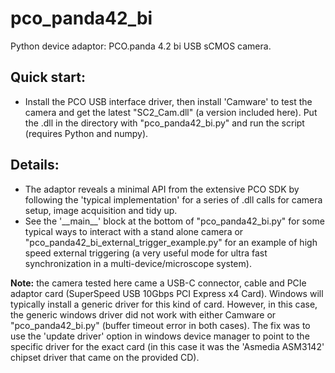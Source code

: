 # pco_panda42_bi
Python device adaptor: PCO.panda 4.2 bi USB sCMOS camera.
## Quick start:
- Install the PCO USB interface driver, then install 'Camware' to test the camera and get the latest
 "SC2_Cam.dll" (a version included here). Put the .dll in the directory with "pco_panda42_bi.py" and run
 the script (requires Python and numpy).
## Details:
- The adaptor reveals a minimal API from the extensive PCO SDK by following the 'typical implementation'
for a series of .dll calls for camera setup, image acquisition and tidy up.
- See the '\_\_main__' block at the bottom of "pco_panda42_bi.py" for some typical ways to interact with a
stand alone camera or "pco_panda42_bi_external_trigger_example.py" for an example of high speed external
triggering (a very useful mode for ultra fast synchronization in a multi-device/microscope system).

**Note:** the camera tested here came a USB-C connector, cable and PCIe adaptor card (SuperSpeed USB 10Gbps PCI Express x4 Card). Windows will typically install a generic driver for this kind of card. However, in this case, the generic windows driver did not work with either Camware or "pco_panda42_bi.py" (buffer timeout error in both cases). The fix was to use the 'update driver' option in windows device manager to point to the specific driver for the exact card (in this case it was the 'Asmedia ASM3142' chipset driver that came on the provided CD).
